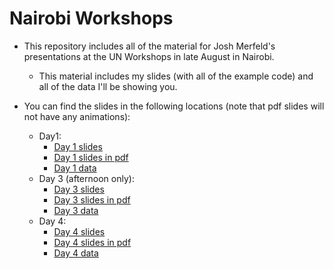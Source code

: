 # Nairobi Workshops

- This repository includes all of the material for Josh Merfeld's presentations at the UN Workshops in late August in Nairobi.
  - This material includes my slides (with all of the example code) and all of the data I'll be showing you.

- You can find the slides in the following locations (note that pdf slides will not have any animations):
  - Day1:
    - [Day 1 slides](https://joshmerfeld.github.io/nairobiworkshops/day1.html)
    - [Day 1 slides in pdf](https://joshmerfeld.github.io/nairobiworkshops/day1.pdf)
    - [Day 1 data](day1data/data)
  - Day 3 (afternoon only):
    - [Day 3 slides](https://joshmerfeld.github.io/nairobiworkshops/day3.html)
    - [Day 3 slides in pdf](https://joshmerfeld.github.io/nairobiworkshops/day3.pdf)
    - [Day 3 data](day3data/data)
  - Day 4:
    - [Day 4 slides](https://joshmerfeld.github.io/nairobiworkshops/day4.html)
    - [Day 4 slides in pdf](https://joshmerfeld.github.io/nairobiworkshops/day4.pdf)
    - [Day 4 data](day4data/data)

